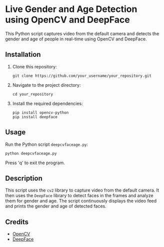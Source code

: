 # Live Gender and Age Detection using OpenCV and DeepFace

This Python script captures video from the default camera and detects the gender and age of people in real-time using OpenCV and DeepFace.

## Installation

1. Clone this repository:
   ```
   git clone https://github.com/your_username/your_repository.git
   ```

2. Navigate to the project directory:
   ```
   cd your_repository
   ```

3. Install the required dependencies:
   ```
   pip install opencv-python
   pip install deepface
   ```

## Usage

Run the Python script `deepcvfaceage.py`:
   ```
   python deepcvfaceage.py
   ```

Press 'q' to exit the program.

## Description

This script uses the `cv2` library to capture video from the default camera. It then uses the `DeepFace` library to detect faces in the frames and analyze them for gender and age. The script continuously displays the video feed and prints the gender and age of detected faces.

## Credits

- [OpenCV](https://opencv.org/)
- [DeepFace](https://github.com/serengil/deepface)
